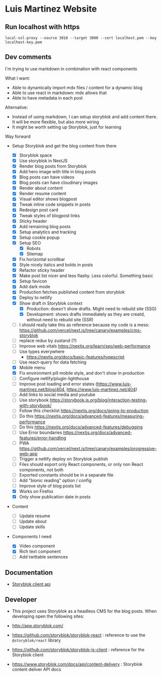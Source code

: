 # Luis Martinez Website

## Run localhost with https

`local-ssl-proxy --source 3010 --target 3000 --cert localhost.pem --key localhost-key.pem`

## Dev comments

I'm trying to use markdown in combination with react components

What I want:

- Able to dynamically import mdx files / content for a dynamic blog
- Able to use react in markdown: mdx allows that
- Able to have metadata in each post

Alternative:

- Instead of using markdown, I can setup storyblok and add content there. It will be more flexible, but also more wiring
- It might be worth setting up Storyblok, just for learning

Way forward

- Setup Storyblok and get the blog content from there

  - [x] Storyblok space
  - [x] Use storyblok in NextJS
  - [x] Render blog posts from Storyblok
  - [x] Add hero image with title in blog posts
  - [x] Blog posts can have videos
  - [x] Blog posts can have cloudinary images
  - [x] Render about content
  - [x] Render resume content
  - [x] Visual editor shows blogpost
  - [x] Tweak inline code snippets in posts
  - [x] Redesign post card
  - [x] Tweak styles of blogpost links
  - [x] Sticky header
  - [x] Add remaining blog posts
  - [x] Setup analytics and tracking
  - [x] Setup cookie popup
  - [x] Setup SEO
    - [x] Robots
    - [x] Sitemap
  - [x] Fix horizontal scrollbar
  - [x] Style nicely italics and bolds in posts
  - [x] Refactor sticky header
  - [x] Make post list nicer and less flashy. Less colorful. Something basic
  - [x] Setup favicon
  - [x] Add dark mode
  - [x] Production fetches published content from storyblok
  - [x] Deploy to netlify
  - [x] Show draft in Storyblok context
    - [x] Production: doesn't show drafts. Might need to rebuild site (SSG)
    - [x] Development: shows drafts immediately as they are creatd, without need to rebuild site (SSR)
  - [ ] I should really take this as reference because my code is a mess: https://github.com/vercel/next.js/tree/canary/examples/cms-storyblok
  - [ ] replace redux by zustand (?)
  - [ ] Improve web vitals https://nextjs.org/learn/seo/web-performance
  - [ ] Use types everywhere
    - https://nextjs.org/docs/basic-features/typescript
  - [ ] Use react-query for data fetching
  - [x] Mobile menu
  - [x] Fix environment pill mobile style, and don't show in production
  - [ ] Configure netlify/plugin-lighthouse
  - [ ] Improve post loading and error states (https://www.luis-martinez.net/blog/404, https://www.luis-martinez.net/404)
  - [ ] Add links to social media and youtube
  - [ ] Use storybook https://storybook.js.org/blog/interaction-testing-with-storybook/
  - [ ] Follow this checklist https://nextjs.org/docs/going-to-production
  - [ ] Do this https://nextjs.org/docs/advanced-features/measuring-performance
  - [ ] Do this https://nextjs.org/docs/advanced-features/debugging
  - [ ] Use Error boundaries https://nextjs.org/docs/advanced-features/error-handling
  - [ ] PWA https://github.com/vercel/next.js/tree/canary/examples/progressive-web-app
  - [ ] Trigger a netlify deploy on Storyblok publish
  - [ ] Files should export only React components, or only non React components, not both
  - [ ] Exported constants should be in a separate file
  - [ ] Add "bionic reading" option / config
  - [ ] Improve style of blog posts list
  - [x] Works on Firefox
  - [x] Only show publication date in posts

- Content

  - [ ] Update resume
  - [ ] Update about
  - [ ] Update skills

- Components I need
  - [x] Video component
  - [x] Rich text component
  - [ ] Add twittable sentences

## Documentation

- [Storyblok client api](https://github.com/storyblok/storyblok-js-client#class-storyblok)

## Developer

- This project uses Storyblok as a headless CMS for the blog posts. When developing open the following sites:

- http://app.storyblok.com/
- https://github.com/storyblok/storyblok-react : reference to use the `@storyblok/react` library
- https://github.com/storyblok/storyblok-js-client : reference for the Storyblok client
- https://www.storyblok.com/docs/api/content-delivery : Storyblok content deliver API docs
